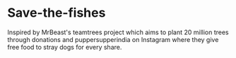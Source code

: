 # Save-the-fishes
Inspired by MrBeast's teamtrees project which aims to plant 20 million trees through donations and puppersupperindia on Instagram where they give free food to stray dogs for every share.
